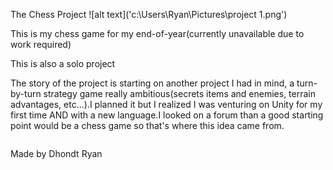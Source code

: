 The Chess Project
![alt text]('c:\Users\Ryan\Pictures\project 1.png')

This is my chess game for my end-of-year(currently unavailable due to work required)

This is also a solo project

The story of the project is starting on another project I had in mind, a turn-by-turn strategy game really ambitious(secrets items and enemies, terrain advantages, etc...).I planned it but I realized I was venturing on Unity for my first time AND with a new language.I looked on a forum than a good starting point would be a chess game so that's where this idea came from.

<img src="'c:\\Users\\Ryan\\Pictures\\project 3.png'" alt="" title="">


Made by Dhondt Ryan
